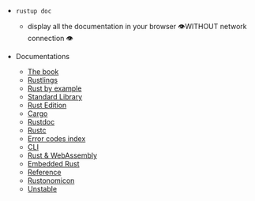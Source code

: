 - `rustup doc`
    - display all the documentation in your browser 👁️WITHOUT network connection 👁️

- Documentations
  - [The book](https://doc.rust-lang.org/book/)
  - [Rustlings](https://github.com/rust-lang/rustlings/)
  - [Rust by example](https://doc.rust-lang.org/rust-by-example/)
  - [Standard Library](https://doc.rust-lang.org/std/index.html)
  - [Rust Edition](https://doc.rust-lang.org/edition-guide/index.html)
  - [Cargo](https://doc.rust-lang.org/cargo/index.html)
  - [Rustdoc](https://doc.rust-lang.org/rustdoc/index.html)
  - [Rustc](https://doc.rust-lang.org/rustc/index.html)
  - [Error codes index](https://doc.rust-lang.org/error_codes/error-index.html)
  - [CLI](https://rust-cli.github.io/book/index.html)
  - [Rust & WebAssembly](https://rustwasm.github.io/docs/book/)
  - [Embedded Rust](https://doc.rust-lang.org/stable/embedded-book/)
  - [Reference](https://doc.rust-lang.org/reference/index.html)
  - [Rustonomicon](https://doc.rust-lang.org/nomicon/index.html)
  - [Unstable](https://doc.rust-lang.org/nightly/unstable-book/index.html)